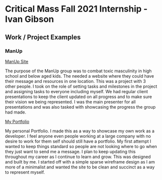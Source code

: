 # Critical Mass Fall 2021 Internship - Ivan Gibson

## Work / Project Examples

### ManUp
[ManUp Site](https://stylesquadmanup.herokuapp.com)

   The purpose of the ManUp group was to combat toxic masculinity in high school and below aged kids. The needed a website where they could have their message and resources in one location. This was a project with 3 other people. I took on the role of setting tasks and milestones in the project and assigning tasks to everyone including myself. We had regular client presentations to keep the client updated on all progress and to make sure their vision we being represented. I was the main presenter for all presentations and was also tasked with showcasing the progress the group had made.

[My Portfolio](ivangibson.com)

   My personal Portfolio. I made this as a way to showcase my own work as a developer. I feel anyone even people working at a large company with no desire to work for them self should still have a portfolio. My first attempt I wanted to keep things standard so people are not looking where to go when they just want to send me a message. I plan to keep updating this throughout my career as I continue to learn and grow.
This was designed and built by me. I started off with a simple sparse wireframe design as I am more of a minimalist and wanted the site to be clean and succinct as a way to represent myself.
